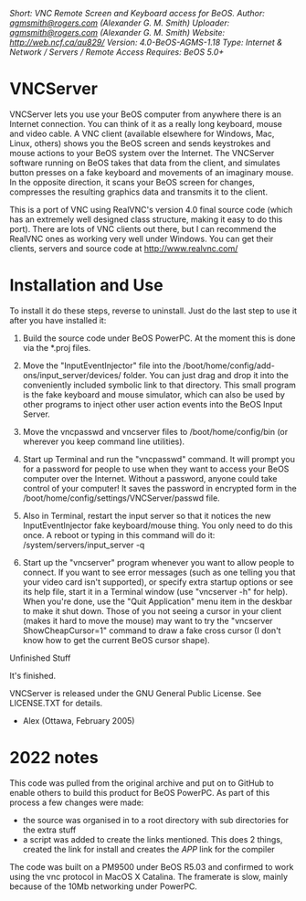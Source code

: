 _Short: VNC Remote Screen and Keyboard access for BeOS._
_Author: agmsmith@rogers.com (Alexander G. M. Smith)_
_Uploader: agmsmith@rogers.com (Alexander G. M. Smith)_
_Website: http://web.ncf.ca/au829/_
_Version: 4.0-BeOS-AGMS-1.18_
_Type: Internet & Network / Servers / Remote Access_
_Requires: BeOS 5.0+_

# VNCServer

VNCServer lets you use your BeOS computer from anywhere there is an Internet 
connection.  You can think of it as a really long keyboard, mouse and video 
cable.  A VNC client (available elsewhere for Windows, Mac, Linux, others) 
shows you the BeOS screen and sends keystrokes and mouse actions to your 
BeOS system over the Internet.  The VNCServer software running on BeOS takes 
that data from the client, and simulates button presses on a fake keyboard 
and movements of an imaginary mouse.  In the opposite direction, it 
scans your BeOS screen for changes, compresses the resulting graphics data 
and transmits it to the client.

This is a port of VNC using RealVNC's version 4.0 final source code (which 
has an extremely well designed class structure, making it easy to do 
this port).  There are lots of VNC clients out there, but I can recommend 
the RealVNC ones as working very well under Windows.  You can get their 
clients, servers and source code at http://www.realvnc.com/

# Installation and Use

To install it do these steps, reverse to uninstall.  Just do the last step to use it after you have installed it:

1.  Build the source code under BeOS PowerPC. At the moment this is done via 
the *.proj files.

2.  Move the "InputEventInjector" file into the /boot/home/config/add-ons/input_server/devices/ folder.  You can just drag and drop it into the 
conveniently included symbolic link to that directory.  This small program is 
the fake keyboard and mouse simulator, which can also be used by other 
programs to inject other user action events into the BeOS Input Server.

3.  Move the vncpasswd and vncserver files to /boot/home/config/bin (or wherever you keep command line utilities).

4.  Start up Terminal and run the "vncpasswd" command.  It will prompt you for a password for people to use when they want to access your BeOS computer over the Internet.  Without a password, anyone could take control of your computer!  It saves the password in encrypted form in the /boot/home/config/settings/VNCServer/passwd file.

5.  Also in Terminal, restart the input server so that it notices the new InputEventInjector fake keyboard/mouse thing.  You only need to do this once.  A reboot or typing in this command will do it:
/system/servers/input_server -q

6.  Start up the "vncserver" program whenever you want to allow people to connect.  If you want to see error messages (such as one telling you that your video card isn't supported), or specify extra startup options or see its help file, start it in a Terminal window (use "vncserver -h" for help).  When you're done, use the "Quit Application" menu item in the deskbar to make it shut down.  Those of you not seeing a cursor in your client (makes it hard to move the mouse) may want to try the "vncserver ShowCheapCursor=1" command to draw a fake cross cursor (I don't know how to get the current BeOS cursor shape).

Unfinished Stuff

It's finished.

VNCServer is released under the GNU General Public License.  See LICENSE.TXT for details.

- Alex (Ottawa, February 2005)

# 2022 notes
This code was pulled from the original archive and put on to GitHub to enable 
others to build this product for BeOS PowerPC. As part of this process a few
changes were made:

* the source was organised in to a root directory with sub directories for the extra stuff
* a script was added to create the links mentioned. This does 2 things, created the link for install and creates the _APP_ link for the compiler

The code was built on a PM9500 under BeOS R5.03 and confirmed to work using 
the vnc protocol in MacOS X Catalina. The framerate is slow, mainly because 
of the 10Mb networking under PowerPC.

